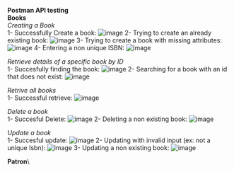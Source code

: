 **Postman API testing**\
**Books**\
*Creating a Book*\
1- Successfully Create a book:
![image](https://github.com/user-attachments/assets/09a59c40-b961-404f-a077-6a72e4bb17ba)
2- Trying to create an already existing book:
![image](https://github.com/user-attachments/assets/0b8e27d0-f49b-4ef0-abb7-d9b58b41205c)
3- Trying to create a book with missing attributes:
![image](https://github.com/user-attachments/assets/674b1725-26b6-4fcf-95b7-c5c50aa59c9f)
4- Entering a non unique ISBN:
![image](https://github.com/user-attachments/assets/244e6d25-9f6b-48e5-8f68-aa661c5bf8fe)

*Retrieve details of a specific book by ID*\
1- Succesfully finding the book:
![image](https://github.com/user-attachments/assets/85aa9a77-9da3-4462-a0f5-cf134df2a4b2)
2- Searching for a book with an id that does not exist:
![image](https://github.com/user-attachments/assets/7a673eba-61a0-418e-9882-5c849cbbbfe2)

*Retrive all books*\
1- Successful retrieve:
![image](https://github.com/user-attachments/assets/922dddc4-1306-4951-b97d-f813da067351)

*Delete a book*\
1- Succesful Delete:
![image](https://github.com/user-attachments/assets/1e474e40-a760-4c08-978b-58b6cbfc2391)
2- Deleting a non existing book:
![image](https://github.com/user-attachments/assets/f70beb65-36b0-47a1-8681-cd60b12291f5)

*Update a book*\
1- Succesful update:
![image](https://github.com/user-attachments/assets/1b300d7c-14ac-40b6-9564-2e58b44b2a3a)
2- Updating with invalid input (ex: not a unique Isbn):
![image](https://github.com/user-attachments/assets/2f65ea8c-bdef-43f3-8a9a-397244d39b36)
3- Updating a non existing book:
![image](https://github.com/user-attachments/assets/07e5d10a-e303-4f61-96cb-bd7cf05cba0b)

**Patron**\








